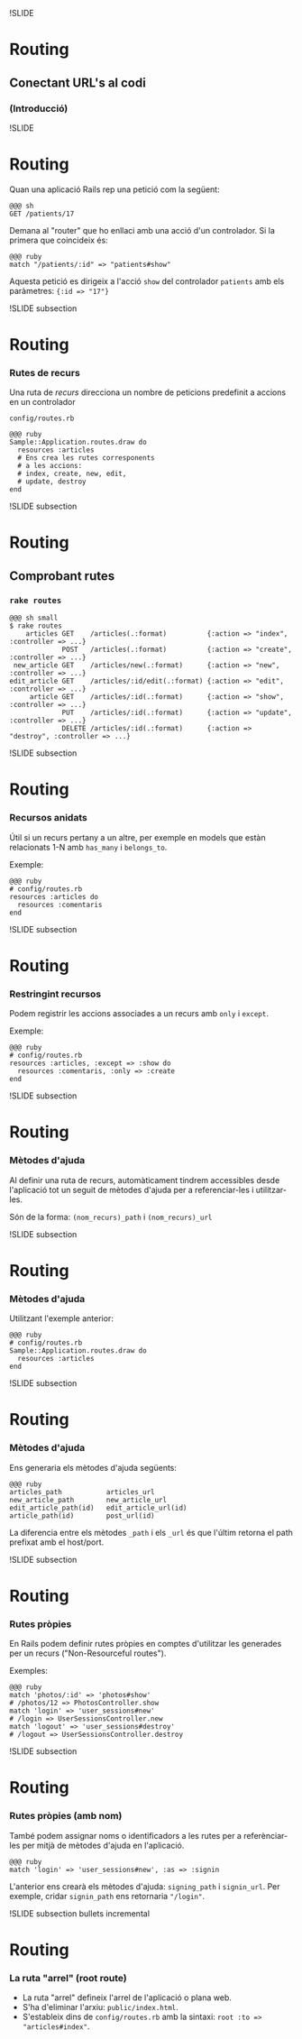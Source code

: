 !SLIDE
# Routing
## Conectant URL's al codi
### (Introducció)

!SLIDE
# Routing

Quan una aplicació Rails rep una petició com la següent:

    @@@ sh
    GET /patients/17

Demana al "router" que ho enllaci amb una acció d'un controlador. Si la
primera que coincideix és:

    @@@ ruby
    match "/patients/:id" => "patients#show"

Aquesta petició es dirigeix a l'acció `show` del controlador `patients` amb
els paràmetres: `{:id => "17"}`

!SLIDE subsection
# Routing
### Rutes de recurs

Una ruta de *recurs* direcciona un nombre de peticions predefinit a
accions en un controlador

`config/routes.rb`

    @@@ ruby
    Sample::Application.routes.draw do
      resources :articles
      # Ens crea les rutes corresponents
      # a les accions:
      # index, create, new, edit,
      # update, destroy
    end

!SLIDE subsection
# Routing
## Comprobant rutes

### `rake routes`

    @@@ sh small
    $ rake routes
        articles GET    /articles(.:format)          {:action => "index", :controller => ...}
                 POST   /articles(.:format)          {:action => "create", :controller => ...}
     new_article GET    /articles/new(.:format)      {:action => "new", :controller => ...}
    edit_article GET    /articles/:id/edit(.:format) {:action => "edit", :controller => ...}
         article GET    /articles/:id(.:format)      {:action => "show", :controller => ...}
                 PUT    /articles/:id(.:format)      {:action => "update", :controller => ...}
                 DELETE /articles/:id(.:format)      {:action => "destroy", :controller => ...}

!SLIDE subsection
# Routing
### Recursos anidats

Útil si un recurs pertany a un altre, per exemple en models que estàn relacionats
1-N amb `has_many` i `belongs_to`.

Exemple:

    @@@ ruby
    # config/routes.rb
    resources :articles do
      resources :comentaris
    end

!SLIDE subsection
# Routing
### Restringint recursos

Podem registrir les accions associades a un recurs amb `only` i `except`.

Exemple:

    @@@ ruby
    # config/routes.rb
    resources :articles, :except => :show do
      resources :comentaris, :only => :create
    end

!SLIDE subsection
# Routing
### Mètodes d'ajuda

Al definir una ruta de recurs, automàticament tindrem accessibles desde
l'aplicació tot un seguit de mètodes d'ajuda per a referenciar-les i
utilitzar-les.

Són de la forma: `(nom_recurs)_path` i `(nom_recurs)_url`

!SLIDE subsection
# Routing
### Mètodes d'ajuda

Utilitzant l'exemple anterior:

    @@@ ruby
    # config/routes.rb
    Sample::Application.routes.draw do
      resources :articles
    end

!SLIDE subsection
# Routing
### Mètodes d'ajuda

Ens generaria els mètodes d'ajuda següents:

    @@@ ruby
    articles_path           articles_url
    new_article_path        new_article_url
    edit_article_path(id)   edit_article_url(id)
    article_path(id)        post_url(id)

La diferencia entre els mètodes `_path` i els `_url` és que l'últim
retorna el path prefixat amb el host/port.

!SLIDE subsection
# Routing
### Rutes pròpies

En Rails podem definir rutes pròpies en comptes d'utilitzar les generades
per un recurs ("Non-Resourceful routes").

Exemples:

    @@@ ruby
    match 'photos/:id' => 'photos#show'
    # /photos/12 => PhotosController.show
    match 'login' => 'user_sessions#new'
    # /login => UserSessionsController.new
    match 'logout' => 'user_sessions#destroy'
    # /logout => UserSessionsController.destroy

!SLIDE subsection
# Routing
### Rutes pròpies (amb nom)

També podem assignar noms o identificadors a les rutes per a referènciar-les
per mitjà de mètodes d'ajuda en l'aplicació.

    @@@ ruby
    match 'login' => 'user_sessions#new', :as => :signin

L'anterior ens crearà els mètodes d'ajuda: `signing_path` i `signin_url`. Per
exemple, cridar `signin_path` ens retornaria `"/login"`.

!SLIDE subsection bullets incremental
# Routing
### La ruta "arrel" (root route)

* La ruta "arrel" defineix l'arrel de l'aplicació o plana web.
* S'ha d'eliminar l'arxiu: `public/index.html`.
* S'estableix dins de `config/routes.rb` amb la sintaxi:
  `root :to => "articles#index"`.
